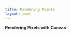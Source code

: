 ```yaml
---
title: Rendering Pixels
layout: post
---
```


<strong>Rendering Pixels with Canvas</strong>

<canvas id='screen' height=500 width=500 style="width:100%; height:100%; margin:0"></canvas>

<script type="text/javascript" src="../src/font.js"></script>
<script type="text/javascript" src="../src/pixels.js"></script>
